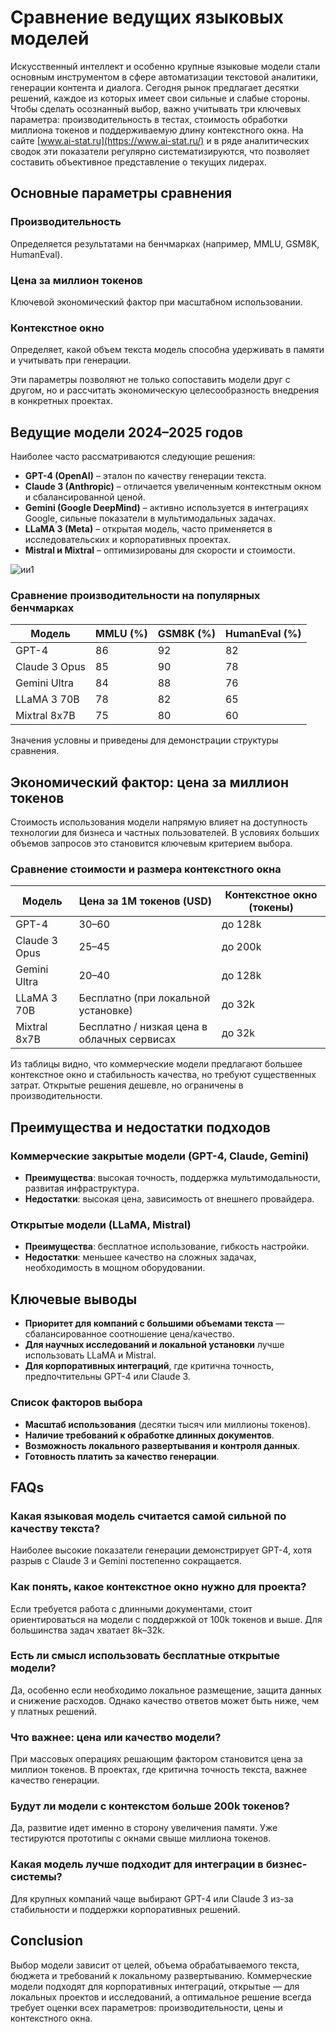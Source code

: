 # **Сравнение ведущих языковых моделей**

Искусственный интеллект и особенно крупные языковые модели стали основным инструментом в сфере автоматизации текстовой аналитики, генерации контента и диалога. Сегодня рынок предлагает десятки решений, каждое из которых имеет свои сильные и слабые стороны. Чтобы сделать осознанный выбор, важно учитывать три ключевых параметра: производительность в тестах, стоимость обработки миллиона токенов и поддерживаемую длину контекстного окна. На сайте [www.ai-stat.ru](https://www.ai-stat.ru/) и в ряде аналитических сводок эти показатели регулярно систематизируются, что позволяет составить объективное представление о текущих лидерах.

## **Основные параметры сравнения**

### **Производительность**

Определяется результатами на бенчмарках (например, MMLU, GSM8K, HumanEval).

### **Цена за миллион токенов**

Ключевой экономический фактор при масштабном использовании.

### **Контекстное окно**

Определяет, какой объем текста модель способна удерживать в памяти и учитывать при генерации.

Эти параметры позволяют не только сопоставить модели друг с другом, но и рассчитать экономическую целесообразность внедрения в конкретных проектах.

## **Ведущие модели 2024–2025 годов**

Наиболее часто рассматриваются следующие решения:

- **GPT-4 (OpenAI)** – эталон по качеству генерации текста.
- **Claude 3 (Anthropic)** – отличается увеличенным контекстным окном и сбалансированной ценой.
- **Gemini (Google DeepMind)** – активно используется в интеграциях Google, сильные показатели в мультимодальных задачах.
- **LLaMA 3 (Meta)** – открытая модель, часто применяется в исследовательских и корпоративных проектах.
- **Mistral и Mixtral** – оптимизированы для скорости и стоимости.

![ии1](https://github.com/user-attachments/assets/c2cd348a-9f38-4251-8961-664cd195c626)

### **Сравнение производительности на популярных бенчмарках**

| Модель | MMLU (%) | GSM8K (%) | HumanEval (%) |
| --- | --- | --- | --- |
| GPT-4 | 86 | 92 | 82 |
| Claude 3 Opus | 85 | 90 | 78 |
| Gemini Ultra | 84 | 88 | 76 |
| LLaMA 3 70B | 78 | 82 | 65 |
| Mixtral 8x7B | 75 | 80 | 60 |

Значения условны и приведены для демонстрации структуры сравнения.

## **Экономический фактор: цена за миллион токенов**

Стоимость использования модели напрямую влияет на доступность технологии для бизнеса и частных пользователей. В условиях больших объемов запросов это становится ключевым критерием выбора.

### **Сравнение стоимости и размера контекстного окна**

| Модель | Цена за 1М токенов (USD) | Контекстное окно (токены) |
| --- | --- | --- |
| GPT-4 | 30–60 | до 128k |
| Claude 3 Opus | 25–45 | до 200k |
| Gemini Ultra | 20–40 | до 128k |
| LLaMA 3 70B | Бесплатно (при локальной установке) | до 32k |
| Mixtral 8x7B | Бесплатно / низкая цена в облачных сервисах | до 32k |

Из таблицы видно, что коммерческие модели предлагают большее контекстное окно и стабильность качества, но требуют существенных затрат. Открытые решения дешевле, но ограничены в производительности.

## **Преимущества и недостатки подходов**

### **Коммерческие закрытые модели (GPT-4, Claude, Gemini)**

- **Преимущества**: высокая точность, поддержка мультимодальности, развитая инфраструктура.
- **Недостатки**: высокая цена, зависимость от внешнего провайдера.

### **Открытые модели (LLaMA, Mistral)**

- **Преимущества**: бесплатное использование, гибкость настройки.
- **Недостатки**: меньшее качество на сложных задачах, необходимость в мощном оборудовании.

## **Ключевые выводы**

- **Приоритет для компаний с большими объемами текста** — сбалансированное соотношение цена/качество.
- **Для научных исследований и локальной установки** лучше использовать LLaMA и Mistral.
- **Для корпоративных интеграций**, где критична точность, предпочтительны GPT-4 или Claude 3.

### **Список факторов выбора**

- **Масштаб использования** (десятки тысяч или миллионы токенов).
- **Наличие требований к обработке длинных документов**.
- **Возможность локального развертывания и контроля данных**.
- **Готовность платить за качество генерации**.

## **FAQs**

### **Какая языковая модель считается самой сильной по качеству текста?**

Наиболее высокие показатели генерации демонстрирует GPT-4, хотя разрыв с Claude 3 и Gemini постепенно сокращается.

### **Как понять, какое контекстное окно нужно для проекта?**

Если требуется работа с длинными документами, стоит ориентироваться на модели с поддержкой от 100k токенов и выше. Для большинства задач хватает 8k–32k.

### **Есть ли смысл использовать бесплатные открытые модели?**

Да, особенно если необходимо локальное размещение, защита данных и снижение расходов. Однако качество ответов может быть ниже, чем у платных решений.

### **Что важнее: цена или качество модели?**

При массовых операциях решающим фактором становится цена за миллион токенов. В проектах, где критична точность текста, важнее качество генерации.

### **Будут ли модели с контекстом больше 200k токенов?**

Да, развитие идет именно в сторону увеличения памяти. Уже тестируются прототипы с окнами свыше миллиона токенов.

### **Какая модель лучше подходит для интеграции в бизнес-системы?**

Для крупных компаний чаще выбирают GPT-4 или Claude 3 из-за стабильности и поддержки корпоративных решений.

## **Conclusion**

Выбор модели зависит от целей, объема обрабатываемого текста, бюджета и требований к локальному развертыванию. Коммерческие модели подходят для корпоративных интеграций, открытые — для локальных проектов и исследований, а оптимальное решение всегда требует оценки всех параметров: производительности, цены и контекстного окна.

